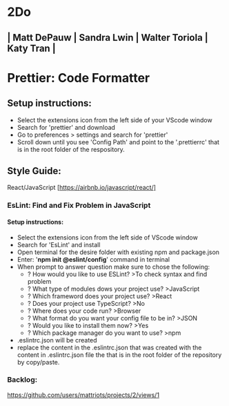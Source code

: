 # 2Do

## | Matt DePauw | Sandra Lwin | Walter Toriola | Katy Tran |


# Prettier: Code Formatter

## Setup instructions:
- Select the extensions icon from the left side of your VScode window
- Search for 'prettier' and download
- Go to preferences > settings and search for 'prettier'
- Scroll down until you see 'Config Path' and point to the '.prettierrc' that is in the root folder of the respository.

## Style Guide:
React/JavaScript [https://airbnb.io/javascript/react/]

### EsLint: Find and Fix Problem in JavaScript
#### Setup instructions:
- Select the extensions icon from the left side of VScode window 
- Search for 'EsLint' and install
- Open terminal for the desire folder with existing npm and package.json
- Enter: '**npm init @eslint/config**' command in terminal
- When prompt to answer question make sure to chose the following:
  - ? How would you like to use ESLint? >To check syntax and find problem
  - ? What type of modules dows your project use? >JavaScript
  - ? Which frameword does your project use? >React
  - ? Does your project use TypeScript? >No
  - ? Where does your code run? >Browser
  - ? What format do you want your config file to be in? >JSON
  - ? Would you like to install them now? >Yes
  - ? Which package manager do you want to use? >npm
- .eslintrc.json will be created
- replace the content in the .eslintrc.json that was created with the content in .eslintrc.json file the that is in the root folder of the repository by copy/paste. 

### Backlog:
https://github.com/users/mattriots/projects/2/views/1
